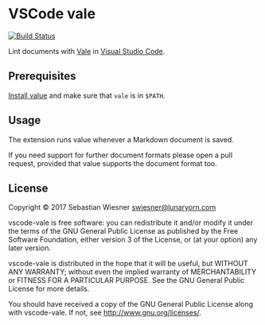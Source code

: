 # VSCode vale

[![Build Status](https://travis-ci.org/lunaryorn/vscode-vale.svg?branch=master)](https://travis-ci.org/lunaryorn/vscode-vale)

Lint documents with [Vale][] in [Visual Studio Code][code].

[vale]: https://valelint.github.io/docs/
[code]: https://code.visualstudio.com

## Prerequisites

[Install value][1] and make sure that `vale` is in `$PATH`.

[1]: https://valelint.github.io/docs/#installation

## Usage

The extension runs value whenever a Markdown document is saved.

If you need support for further document formats please open a pull request, provided that value supports the document format too.

## License

Copyright © 2017  Sebastian Wiesner <swiesner@lunaryorn.com>

vscode-vale is free software: you can redistribute it and/or modify it under the terms of the GNU General Public License as published by the Free Software Foundation, either version 3 of the License, or (at your option) any later version.

vscode-vale is distributed in the hope that it will be useful, but WITHOUT ANY WARRANTY; without even the implied warranty of MERCHANTABILITY or FITNESS FOR A PARTICULAR PURPOSE.  See the GNU General Public License for more details.

You should have received a copy of the GNU General Public License along with vscode-vale.  If not, see <http://www.gnu.org/licenses/>.
